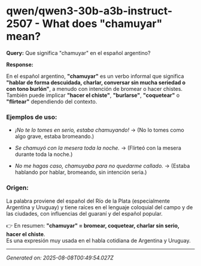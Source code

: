 # qwen/qwen3-30b-a3b-instruct-2507 - What does "chamuyar" mean?

**Query:** Que significa "chamuyar" en el español argentino?



**Response:**

En el español argentino, **"chamuyar"** es un verbo informal que significa **"hablar de forma descuidada, charlar, conversar sin mucha seriedad o con tono burlón"**, a menudo con intención de bromear o hacer chistes. También puede implicar **"hacer el chiste"**, **"burlarse"**, **"coquetear"** o **"flirtear"** dependiendo del contexto.

### Ejemplos de uso:
- *¡No te lo tomes en serio, estaba chamuyando!*
  → (No lo tomes como algo grave, estaba bromeando.)

- *Se chamuyó con la mesera toda la noche.*
  → (Flirteó con la mesera durante toda la noche.)

- *No me hagas caso, chamuyaba para no quedarme callado.*
  → (Estaba hablando por hablar, bromeando, sin intención seria.)

### Origen:
La palabra proviene del español del Río de la Plata (especialmente Argentina y Uruguay) y tiene raíces en el lenguaje coloquial del campo y de las ciudades, con influencias del guaraní y del español popular.

👉 En resumen: **"chamuyar" = bromear, coquetear, charlar sin serio, hacer el chiste**.  
Es una expresión muy usada en el habla cotidiana de Argentina y Uruguay.

---
*Generated on: 2025-08-08T00:49:54.027Z*
